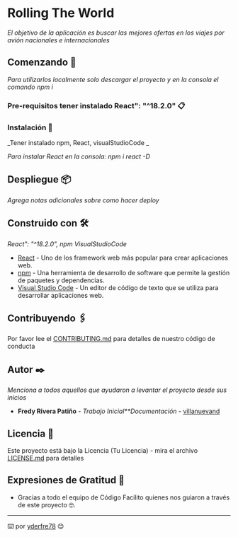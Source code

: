 # Rolling The World

_El objetivo de la aplicación es buscar las mejores 
ofertas en los viajes por avión nacionales e 
internacionales_

## Comenzando 🚀

_Para utilizarlos localmente solo descargar el proyecto y en la consola el comando npm i_




### Pre-requisitos tener instalado React": "^18.2.0" 📋




### Instalación 🔧

_Tener instalado npm, React,  visualStudioCode _


_Para instalar React en la consola: npm i react -D_




## Despliegue 📦

_Agrega notas adicionales sobre como hacer deploy_

## Construido con 🛠️

_React": "^18.2.0", npm VisualStudioCode_

* [React](https://es.reactjs.org/) - Uno de los framework web más popular para crear aplicaciones web.
* [npm](https://www.npmjs.com/) - Una herramienta de desarrollo de software que permite la gestión de paquetes y dependencias.
* [Visual Studio Code](https://code.visualstudio.com/) - Un editor de código de texto que se utiliza para desarrollar aplicaciones web.

## Contribuyendo 🖇️

Por favor lee el [CONTRIBUTING.md](https://github.com/yderfre78/rolling_app_world) para detalles de nuestro código de conducta





## Autor ✒️

_Menciona a todos aquellos que ayudaron a levantar el proyecto desde sus inicios_

* **Fredy Rivera Patiño** - *Trabajo Inicial**Documentación* - [villanuevand](https://github.com/yderfre78/)


## Licencia 📄

Este proyecto está bajo la Licencia (Tu Licencia) - mira el archivo [LICENSE.md](LICENSE.md) para detalles

## Expresiones de Gratitud 🎁

* Gracias a todo el equipo de Código Facilito quienes nos guiaron a través de este proyecto 🤓.



---
⌨️  por [yderfre78](https://github.com/yderfre78/) 😊